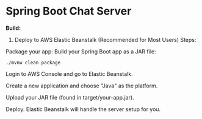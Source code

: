 # Spring Boot Chat Server

**Build:**

1. Deploy to AWS Elastic Beanstalk (Recommended for Most Users)
   Steps:

Package your app:
Build your Spring Boot app as a JAR file:

```
./mvnw clean package
```

Login to AWS Console and go to Elastic Beanstalk.

Create a new application and choose "Java" as the platform.

Upload your JAR file (found in target/your-app.jar).

Deploy. Elastic Beanstalk will handle the server setup for you.
